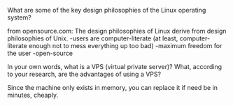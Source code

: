What are some of the key design philosophies of the Linux operating system?

from opensource.com: The design philosophies of Linux derive from design philosophies of Unix. -users are computer-literate (at least, computer-literate enough not to mess everything up too bad) -maximum freedom for the user -open-source


In your own words, what is a VPS (virtual private server)? What, according to your research, are the advantages of using a VPS?

Since the machine only exists in memory, you can replace it if need be in minutes, cheaply.

